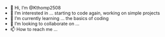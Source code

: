 - 👋 Hi, I’m @Kthomp2508
- 👀 I’m interested in ... starting to code again, working on simple projects
- 🌱 I’m currently learning ... the basics of coding
- 💞️ I’m looking to collaborate on ...
- 📫 How to reach me ...

<!---
Kthomp2508/Kthomp2508 is a ✨ special ✨ repository because its `README.md` (this file) appears on your GitHub profile.
You can click the Preview link to take a look at your changes.
--->
